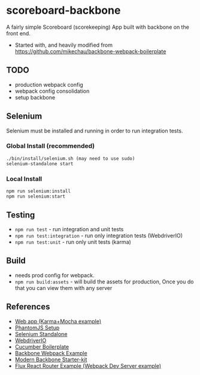 # scoreboard-backbone

A fairly simple Scoreboard (scorekeeping) App built with backbone on the front end.

- Started with, and heavily modified from https://github.com/mikechau/backbone-webpack-boilerplate

## TODO

- production webpack config
- webpack config consolidation
- setup backbone


## Selenium

Selenium must be installed and running in order to run integration tests.

### Global Install (recommended)

```
./bin/install/selenium.sh (may need to use sudo)
selenium-standalone start
```

### Local Install

```
npm run selenium:install
npm run selenium:start
```

## Testing

- `npm run test` - run integration and unit tests
- `npm run test:integration` - run only integration tests (WebdriverIO)
- `npm run test:unit` - run only unit tests (karma)

## Build
- needs prod config for webpack.
- `npm run build:assets` - will build the assets for production, Once you do that you can view them with any server 
## References

- [Web app (Karma+Mocha example)](https://github.com/cesarandreu/web-app)
- [PhantomJS Setup](https://github.com/angular/protractor/blob/master/docs/browser-setup.md#setting-up-phantomjs)
- [Selenium Standalone](https://github.com/vvo/selenium-standalone)
- [WebdriverIO](https://github.com/webdriverio/webdriverio)
- [Cucumber Boilerplate](https://github.com/webdriverio/cucumber-boilerplate)
- [Backbone Webpack Example](https://github.com/jerrysu/backbone-webpack-example)
- [Modern Backbone Starter-kit](https://github.com/sabarasaba/modern-backbone-starterkit)
- [Flux React Router Example (Webpack Dev Server example)](https://github.com/gaearon/flux-react-router-example)
